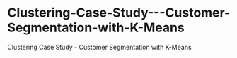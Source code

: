 # Clustering-Case-Study---Customer-Segmentation-with-K-Means
Clustering Case Study - Customer Segmentation with K-Means
